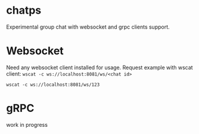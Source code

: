 # chatps
Experimental group chat with websocket and grpc clients support.


# Websocket
Need any websocket client installed for usage.
Request example with wscat client:
`wscat -c ws://localhost:8081/ws/<chat id>`

`wscat -c ws://localhost:8081/ws/123`

# gRPC
work in progress

